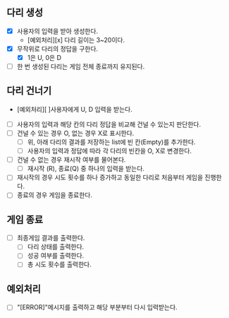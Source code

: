 ## 다리 생성

- [x] 사용자의 입력을 받아 생성한다.
    - [예외처리][x] 다리 길이는 3~20이다.
- [x] 무작위로 다리의 정답을 구한다.
    - [x] 1은 U, 0은 D
- [ ] 한 번 생성된 다리는 게임 전체 종료까지 유지된다.

## 다리 건너기

- [예외처리][ ]사용자에게 U, D 입력을 받는다.
- [ ] 사용자의 입력과 해당 칸의 다리 정답을 비교해 건널 수 있는지 판단한다.
- [ ] 건널 수 있는 경우 O, 없는 경우 X로 표시한다.
    - [ ] 위, 아래 다리의 결과를 저장하는 list에 빈 칸(Empty)를 추가한다.
    - [ ] 사용자의 입력과 정답에 따라 각 다리의 빈칸을 O, X로 변경한다.
- [ ] 건널 수 없는 경우 재시작 여부를 물어본다.
    - [ ] 재시작 (R), 종료(Q) 중 하나의 입력을 받는다.
- [ ] 재시작의 경우 시도 횟수를 하나 증가하고 동일한 다리로 처음부터 게임을 진행한다.
- [ ] 종료의 경우 게임을 종료한다.

## 게임 종료

- [ ] 최종게임 결과를 출력한다.
    - [ ] 다리 상태를 출력한다.
    - [ ] 성공 여부를 출력한다.
    - [ ] 총 시도 횟수를 출력한다.

## 예외처리

- [ ] "[ERROR]"메시지를 출력하고 해당 부분부터 다시 입력받는다.